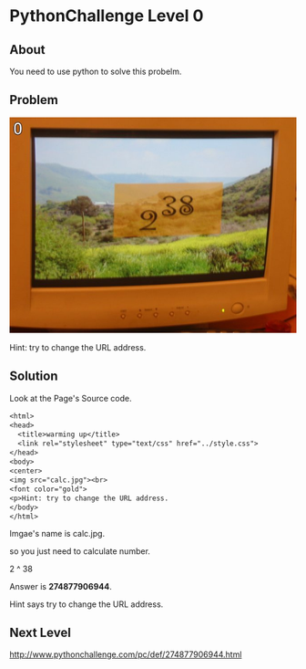 # PythonChallenge Level 0

## About
You need to use python to solve this probelm.

## Problem
![calc.jpg](./calc.jpg)

Hint: try to change the URL address.

## Solution
Look at the Page's Source code.

```
<html>
<head>
  <title>warming up</title>
  <link rel="stylesheet" type="text/css" href="../style.css">
</head>
<body>
<center>
<img src="calc.jpg"><br>
<font color="gold">
<p>Hint: try to change the URL address.
</body>
</html>

```

Imgae's name is calc.jpg.

so you just need to calculate number.

2 ^ 38

Answer is **274877906944**.

Hint says try to change the URL address.

## Next Level
http://www.pythonchallenge.com/pc/def/274877906944.html
